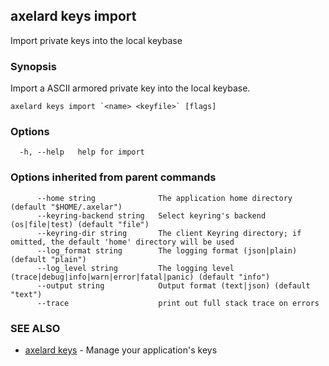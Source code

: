 ## axelard keys import

Import private keys into the local keybase

### Synopsis

Import a ASCII armored private key into the local keybase.

```
axelard keys import `<name> <keyfile>` [flags]
```

### Options

```
  -h, --help   help for import
```

### Options inherited from parent commands

```
      --home string              The application home directory (default "$HOME/.axelar")
      --keyring-backend string   Select keyring's backend (os|file|test) (default "file")
      --keyring-dir string       The client Keyring directory; if omitted, the default 'home' directory will be used
      --log_format string        The logging format (json|plain) (default "plain")
      --log_level string         The logging level (trace|debug|info|warn|error|fatal|panic) (default "info")
      --output string            Output format (text|json) (default "text")
      --trace                    print out full stack trace on errors
```

### SEE ALSO

- [axelard keys](/cli-docs/v0_31_0/axelard_keys) - Manage your application's keys

